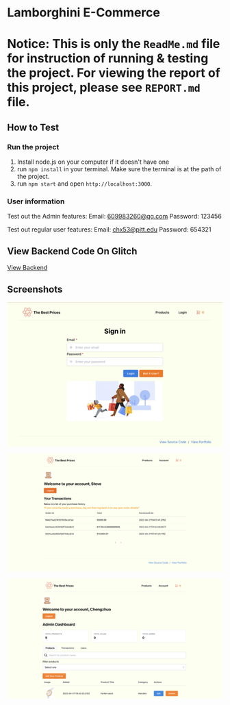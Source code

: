 # Lamborghini E-Commerce

# Notice: This is only the `ReadMe.md` file for instruction of running & testing the project. For viewing the report of this project, please see `REPORT.md` file.

## How to Test

### Run the project

1. Install node.js on your computer if it doesn't have one
2. run `npm install` in your terminal. Make sure the terminal is at the path of the project.
3. run `npm start` and open `http://localhost:3000`.

### User information
Test out the Admin features:
Email: 609983260@qq.com
Password: 123456

Test out regular user features:
Email: chx53@pitt.edu
Password: 654321

## View Backend Code On Glitch

[View Backend](https://glitch.com/~infsci2560-final-lambo-server)

## Screenshots

![login](login_new.png)

![user](user_account.png)

![admin](admin_account.png)


